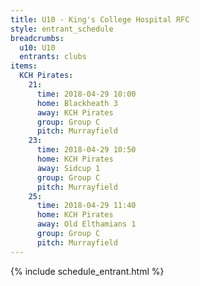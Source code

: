 ```yaml
---
title: U10 - King's College Hospital RFC
style: entrant_schedule
breadcrumbs:
  u10: U10
  entrants: clubs
items:
  KCH Pirates:
    21:
      time: 2018-04-29 10:00
      home: Blackheath 3
      away: KCH Pirates
      group: Group C
      pitch: Murrayfield
    23:
      time: 2018-04-29 10:50
      home: KCH Pirates
      away: Sidcup 1
      group: Group C
      pitch: Murrayfield
    25:
      time: 2018-04-29 11:40
      home: KCH Pirates
      away: Old Elthamians 1
      group: Group C
      pitch: Murrayfield
---
```


{% include schedule_entrant.html %}
